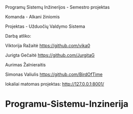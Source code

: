 Programų Sistemų Inžinerijos - Semestro projektas

Komanda - Alkani žiniomis

Projektas - Užduočių Valdymo Sistema

Darbą atliko: 

Viktorija Ražaitė https://github.com/vika0

Jurigta Gečaitė https://github.com/JurgitaG

Aurimas Žalnieraitis

Simonas Valiulis https://github.com/BirdOfTime


lokaliai matomas projektas: http://127.0.0.1:8001/


# Programu-Sistemu-Inzinerija
